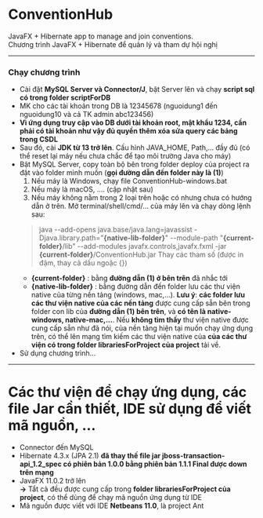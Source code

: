 # ConventionHub
 JavaFX + Hibernate app to manage and join conventions.<br>
 Chương trình JavaFX + Hibernate để quản lý và tham dự hội nghị  

-----------------------------------------------------------------

  ### Chạy chương trình
   - Cài đặt **MySQL Server và Connector/J**, bật Server lên và chạy **script sql có trong folder scriptForDB**
   - MK cho các tài khoản trong DB là 12345678 (nguoidung1 đến nguoidung10 và cả TK admin abc123456)
   - **Vì ứng dụng truy cập vào DB dưới tài khoản root, mật khẩu 1234, cần phải có tài khoản như vậy đủ quyền thêm xóa sửa query các bảng trong CSDL**
   - Sau đó, cài **JDK từ 13 trở lên**. Cấu hình JAVA_HOME, Path,... đầy đủ (có thể reset lại máy nếu chưa chắc để tạo môi trường Java cho máy)
   - Bật MySQL Server, copy toàn bộ bên trong folder deploy của project ra đặt vào folder mình muốn (**gọi đường dẫn đến folder này là (1)**)
     1. Nếu máy là Windows, chạy file ConventionHub-windows.bat
     2. Nếu máy là macOS, .... (cập nhật sau)
     3. Nếu máy không nằm trong 2 loại trên hoặc có nhưng chưa có hướng dẫn ở trên. Mở terminal/shell/cmd/... của máy lên và chạy dòng lệnh sau:
     > java --add-opens java.base/java.lang=javassist -Djava.library.path="**{native-lib-folder}**" --module-path "**{current-folder}**/lib" --add-modules javafx.controls,javafx.fxml -jar **{current-folder}**/ConventionHub.jar
     Thay các tham số (được in đậm, thay cả dấu ngoặc {})
     - **{current-folder}** : bằng **đường dẫn (1) ở bên trên** đã nhắc tới
     - **{native-lib-folder}** : bằng đường dẫn đến folder lưu các thư viện native của từng nền tảng (windows, mac,...). **Lưu ý**: **các folder lưu các thư viện native của các nền tảng** được cung cấp sẵn bên trong folder con lib của **đường dẫn (1) bên trên**, và **có tên là native-windows, native-mac,...**. Nếu **không tìm thấy** thư viện native được cung cấp sẵn như đã nói, của nền tảng hiện tại muốn chạy ứng dụng trên, có thể lên mạng tìm kiếm các thư viện native của **của các thư viện có trong folder librariesForProject của project** tải về.
   - Sử dụng chương trình...
  
-----------------------------------------------------------------

# Các thư viện để chạy ứng dụng, các file Jar cần thiết, IDE sử dụng để viết mã nguồn, ...
 - Connector đến MySQL <br>
 - Hibernate 4.3.x (JPA 2.1) **đã thay thế file jar jboss-transaction-api_1.2_spec có phiên bản 1.0.0 bằng phiên bản 1.1.1 Final được down trên mạng** <br> 
 - JavaFX 11.0.2 trở lên <br>
**->** Tẩt cả đều được cung cấp trong **folder librariesForProject của project**, có thể dùng để chạy mã nguồn ứng dụng từ IDE <br>
 - Mã nguồn được viết với IDE **Netbeans 11.0**, là project Ant
